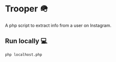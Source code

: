 # Trooper 🪖

A php script to extract info from a user on Instagram.


## Run locally 💻

```bash
php localhost.php
```